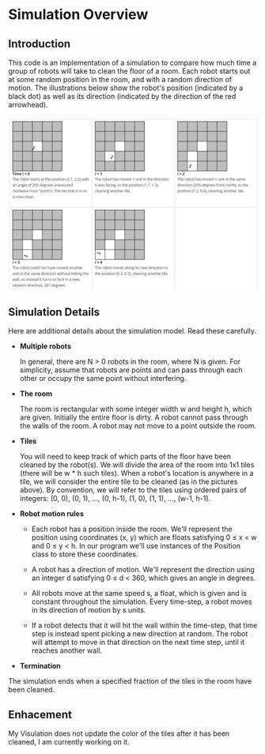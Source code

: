 # Simulation Overview
## Introduction
This code is an implementation of a simulation to compare how much time a group of robots will take to clean the floor of a room. Each robot starts out at some random position in the room, and with a random direction of motion. The illustrations below show the robot's position (indicated by a black dot) as well as its direction (indicated by the direction of the red arrowhead).

![GitHub Logo](/images_readme/Capture.JPG)
## Simulation Details
Here are additional details about the simulation model. Read these carefully.
* **Multiple robots**

    In general, there are N > 0 robots in the room, where N is given. For simplicity, assume that robots are points and can pass through each other or occupy the same point without interfering.

* **The room**

    The room is rectangular with some integer width w and height h, which are given. Initially the entire floor is dirty. A robot cannot pass through the walls of the room. A robot may not move to a point outside the room.

* **Tiles**

    You will need to keep track of which parts of the floor have been cleaned by the robot(s). We will divide the area of the room into 1x1 tiles (there will be w * h such tiles). When a robot's location is anywhere in a tile, we will consider the entire tile to be cleaned (as in the pictures above). By convention, we will refer to the tiles using ordered pairs of integers: (0, 0), (0, 1), ..., (0, h-1), (1, 0), (1, 1), ..., (w-1, h-1).

* **Robot motion rules**

    * Each robot has a position inside the room. We'll represent the position using coordinates (x, y) which are floats satisfying 0 ≤ x < w and 0 ≤ y < h. In our program we'll use instances of the Position class to store these coordinates.

    * A robot has a direction of motion. We'll represent the direction using an integer d satisfying 0 ≤ d < 360, which gives an angle in degrees.

    * All robots move at the same speed s, a float, which is given and is constant throughout the simulation. Every time-step, a robot moves in its direction of motion by s units.

    * If a robot detects that it will hit the wall within the time-step, that time step is instead spent picking a new direction at random. The robot will attempt to move in that direction on the next time step, until it reaches another wall.

* **Termination**

The simulation ends when a specified fraction of the tiles in the room have been cleaned.


## Enhacement

My Visulation does not update the color of the tiles after it has been cleaned, I am currently working on it. 

